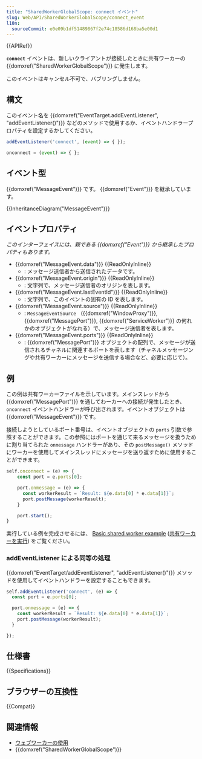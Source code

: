 ```yaml
---
title: "SharedWorkerGlobalScope: connect イベント"
slug: Web/API/SharedWorkerGlobalScope/connect_event
l10n:
  sourceCommit: e0e09b1df51489867f2e74c18586d168ba5e00d1
---
```


{{APIRef}}

**`connect`** イベントは、新しいクライアントが接続したときに共有ワーカーの {{domxref("SharedWorkerGlobalScope")}} に発生します。

このイベントはキャンセル不可で、バブリングしません。

## 構文

このイベント名を {{domxref("EventTarget.addEventListener", "addEventListener()")}} などのメソッドで使用するか、イベントハンドラープロパティを設定するかしてください。

```js
addEventListener('connect', (event) => { });

onconnect = (event) => { };
```

## イベント型

{{domxref("MessageEvent")}} です。 {{domxref("Event")}} を継承しています。

{{InheritanceDiagram("MessageEvent")}}

## イベントプロパティ

_このインターフェイスには、親である {{domxref("Event")}} から継承したプロパティもあります。_

- {{domxref("MessageEvent.data")}} {{ReadOnlyInline}}
  - : メッセージ送信者から送信されたデータです。
- {{domxref("MessageEvent.origin")}} {{ReadOnlyInline}}
  - : 文字列で、メッセージ送信者のオリジンを表します。
- {{domxref("MessageEvent.lastEventId")}} {{ReadOnlyInline}}
  - : 文字列で、このイベントの固有の ID を表します。
- {{domxref("MessageEvent.source")}} {{ReadOnlyInline}}
  - : `MessageEventSource` （{{domxref("WindowProxy")}}, {{domxref("MessagePort")}}, {{domxref("ServiceWorker")}} の何れかのオブジェクトがなれる）で、メッセージ送信者を表します。
- {{domxref("MessageEvent.ports")}} {{ReadOnlyInline}}
  - : {{domxref("MessagePort")}} オブジェクトの配列で、メッセージが送信されるチャネルに関連するポートを表します（チャネルメッセージングや共有ワーカーにメッセージを送信する場合など、必要に応じて）。

## 例

この例は共有ワーカーファイルを示しています。メインスレッドから {{domxref("MessagePort")}} を通してわーカーへの接続が発生したとき、 `onconnect` イベントハンドラーが呼び出されます。イベントオブジェクトは {{domxref("MessageEvent")}} です。

接続しようとしているポート番号は、イベントオブジェクトの `ports` 引数で参照することができます。この参照にはポートを通じて来るメッセージを扱うために割り当てられた `onmessage` ハンドラーがあり、その `postMessage()` メソッドにワーカーを使用してメインスレッドにメッセージを送り返すために使用することができます。

```js
self.onconnect = (e) => {
    const port = e.ports[0];

    port.onmessage = (e) => {
      const workerResult = `Result: ${e.data[0] * e.data[1]}`;
      port.postMessage(workerResult);
    }

    port.start();
}
```

実行している例を完成させるには、 [Basic shared worker example](https://github.com/mdn/dom-examples/tree/main/web-workers/simple-shared-worker) ([共有ワーカーを実行](https://mdn.github.io/dom-examples/web-workers/simple-shared-worker/)) をご覧ください。

### addEventListener による同等の処理

{{domxref("EventTarget/addEventListener", "addEventListener()")}} メソッドを使用してイベントハンドラーを設定することもできます。

```js
self.addEventListener('connect', (e) => {
  const port = e.ports[0];

  port.onmessage = (e) => {
    const workerResult = `Result: ${e.data[0] * e.data[1]}`;
    port.postMessage(workerResult);
  }

});
```

## 仕様書

{{Specifications}}

## ブラウザーの互換性

{{Compat}}

## 関連情報

- [ウェブワーカーの使用](/ja/docs/Web/API/Web_Workers_API/Using_web_workers)
- {{domxref("SharedWorkerGlobalScope")}}
